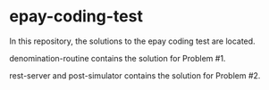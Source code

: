 # epay-coding-test

In this repository, the solutions to the epay coding test are located.

denomination-routine contains the solution for Problem #1.

rest-server and post-simulator contains the solution for Problem #2.
